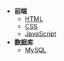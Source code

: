 <!-- * [开始](/) -->

* **前端**
    * [HTML](HTML/ch01)
    * [CSS](CSS/ch01)
    * [JavaScript](JavaScript/ch01)
* **数据库**
    * [MySQL](MySQL/ch01)
